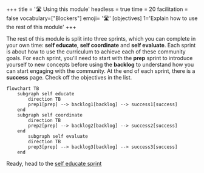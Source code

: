 +++
title = '🛣️ Using this module'
headless = true
time = 20
facilitation = false
vocabulary=["Blockers"]
emoji= '🛣️'
[objectives]
1='Explain how to use the rest of this module'
+++

The rest of this module is split into three sprints, which you can complete in your own time: **self educate**, **self coordinate** and **self evaluate**. Each sprint is about how to use the curriculum to achieve each of these community goals. For each sprint, you'll need to start with the **prep** sprint to introduce yourself to new concepts before using the **backlog** to understand how you can start engaging with the community. At the end of each sprint, there is a **success** page. Check off the objectives in the list. 

```mermaid
flowchart TB
    subgraph self educate
        direction TB
        prep1[prep] --> backlog1[backlog] --> success1[success]
    end
    subgraph self coordinate
        direction TB
        prep2[prep] --> backlog2[backlog] --> success2[success]
    end
        subgraph self evaluate
        direction TB
        prep3[prep] --> backlog3[backlog] --> success3[success]
    end
```

Ready, head to the [self educate sprint](../sprints/self-educate)
